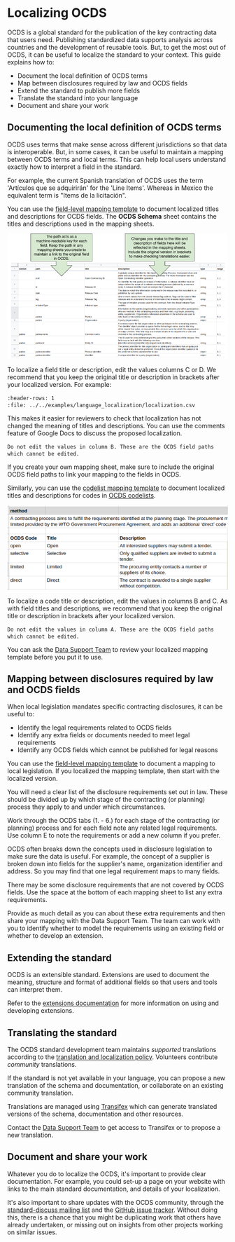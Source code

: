# Localizing OCDS

OCDS is a global standard for the publication of the key contracting data that users need. Publishing standardized data supports analysis across countries and the development of reusable tools. But, to get the most out of OCDS, it can be useful to localize the standard to your context. This guide explains how to:

* Document the local definition of OCDS terms
* Map between disclosures required by law and OCDS fields
* Extend the standard to publish more fields
* Translate the standard into your language
* Document and share your work

## Documenting the local definition of OCDS terms

OCDS uses terms that make sense across different jurisdictions so that data is interoperable. But, in some cases, it can be useful to maintain a mapping between OCDS terms and local terms. This can help local users understand exactly how to interpret a field in the standard.

For example, the current Spanish translation of OCDS uses the term 'Artículos que se adquirirán' for the 'Line Items'. Whereas in Mexico the equivalent term is "Items de la licitación".

You can use the [field-level mapping template](https://www.open-contracting.org/resources/ocds-field-level-mapping-template/) to document localized titles and descriptions for OCDS fields. The **OCDS Schema** sheet contains the titles and descriptions used in the mapping sheets.

![Field Level Mapping Template](../../_static/png/mapping_template.png)

To localize a field title or description, edit the values columns C or D. We recommend that you keep the original title or description in brackets after your localized version. For example:

```{csv-table-no-translate}
:header-rows: 1
:file: ../../examples/language_localization/localization.csv
```

This makes it easier for reviewers to check that localization has not changed the meaning of titles and descriptions. You can use the comments feature of Google Docs to discuss the proposed localization.

```{warning}
Do not edit the values in column B. These are the OCDS field paths which cannot be edited.
```

If you create your own mapping sheet, make sure to include the original OCDS field paths to link your mapping to the fields in OCDS.

Similarly, you can use the [codelist mapping template](https://www.open-contracting.org/resources/ocds-1-1-codelist-mapping-template/) to document localized titles and descriptions for codes in [OCDS codelists](../../schema/codelists/).

![Codelist Mapping Template](../../_static/png/codelist_mapping.png)

To localize a code title or description, edit the values in columns B and C. As with field titles and descriptions,  we recommend that you keep the original title or description in brackets after your localized version.

```{warning}
Do not edit the values in column A. These are the OCDS field paths which cannot be edited.
```

You can ask the [Data Support Team](../../support/index) to review your localized mapping template before you put it to use.

## Mapping between disclosures required by law and OCDS fields

When local legislation mandates specific contracting disclosures, it can be useful to:

* Identify the legal requirements related to OCDS fields
* Identify any extra fields or documents needed to meet legal requirements
* Identify any OCDS fields which cannot be published for legal reasons

You can use the [field-level mapping template](https://www.open-contracting.org/resources/ocds-field-level-mapping-template/) to document a mapping to local legislation. If you localized the mapping template, then start with the localized version.

You will need a clear list of the disclosure requirements set out in law. These should be divided up by which stage of the contracting (or planning) process they apply to and under which circumstances.

Work through the OCDS tabs (1. - 6.) for each stage of the contracting (or planning) process and for each field note any related legal requirements. Use column E to note the requirements or add a new column if you prefer.

OCDS often breaks down the concepts used in disclosure legislation to make sure the data is useful. For example, the concept of a supplier is broken down into fields for the supplier's name, organization identifier and address. So you may find that one legal requirement maps to many fields.

There may be some disclosure requirements that are not covered by OCDS fields. Use the space at the bottom of each mapping sheet to list any extra requirements.

Provide as much detail as you can about these extra requirements and then share your mapping with the Data Support Team. The team can work with you to identify whether to model the requirements using an existing field or whether to develop an extension.

## Extending the standard

OCDS is an extensible standard. Extensions are used to document the meaning, structure and format of additional fields so that users and tools can interpret them.

Refer to the [extensions documentation](extensions) for more information on using and developing extensions.

## Translating the standard

The OCDS standard development team maintains *supported* translations according to the [translation and localization policy](../../governance/translation). Volunteers contribute *community* translations.

If the standard is not yet available in your language, you can propose a new translation of the schema and documentation, or collaborate on an existing community translation.

Translations are managed using [Transifex](https://www.transifex.com/open-contracting-partnership-1/open-contracting-standard-1-1/) which can generate translated versions of the schema, documentation and other resources.

Contact the [Data Support Team](../../support/index) to get access to Transifex or to propose a new translation.

## Document and share your work

Whatever you do to localize the OCDS, it's important to provide clear documentation. For example, you could set-up a page on your website with links to the main standard documentation, and details of your localization.

It's also important to share updates with the OCDS community, through the [standard-discuss mailing list](https://groups.google.com/a/open-contracting.org/g/standard-discuss) and the [GitHub issue tracker](https://github.com/open-contracting/standard). Without doing this, there is a chance that you might be duplicating work that others have already undertaken, or missing out on insights from other projects working on similar issues.
